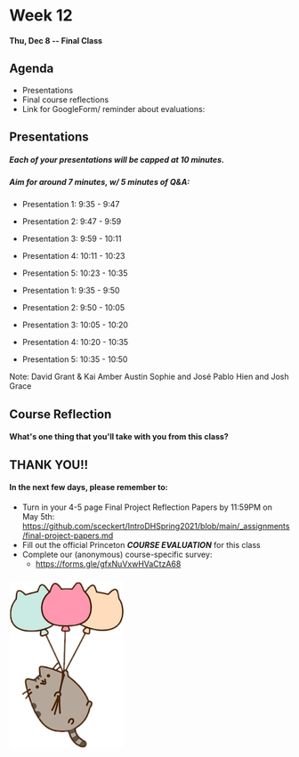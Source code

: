 # Week 12

#### Thu, Dec 8 -- Final Class



## Agenda

- Presentations
- Final course reflections
- Link for GoogleForm/ reminder about evaluations:



## Presentations

##### Each of your presentations will be capped at 10 minutes.   
##### Aim for around 7 minutes, w/ 5 minutes of Q&A: 

* Presentation 1: 9:35 - 9:47
* Presentation 2: 9:47 - 9:59
* Presentation 3: 9:59 - 10:11
* Presentation 4: 10:11 - 10:23
* Presentation 5: 10:23 - 10:35

* Presentation 1: 9:35 - 9:50
* Presentation 2: 9:50 - 10:05
* Presentation 3: 10:05 - 10:20
* Presentation 4: 10:20 - 10:35
* Presentation 5: 10:35 - 10:50

Note:
David
Grant & Kai
Amber
Austin
Sophie and José Pablo
Hien and Josh
Grace



## Course Reflection 

#### What's one thing that you'll take with you from this class? 



## THANK YOU!!

#### In the next few days, please remember to: 
- Turn in your 4-5 page Final Project Reflection Papers by 11:59PM on May 5th: https://github.com/sceckert/IntroDHSpring2021/blob/main/_assignments/final-project-papers.md
- Fill out the official Princeton ***COURSE EVALUATION*** for this class
- Complete our (anonymous) course-specific survey:
	- https://forms.gle/gfxNuVxwHVaCtzA68

### ![images](../images/pusheen-balloons.png)

